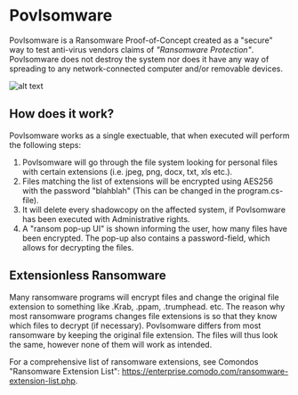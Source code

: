 # Povlsomware
Povlsomware is a Ransomware Proof-of-Concept created as a "secure" way to test anti-virus vendors claims of *"Ransomware Protection"*. Povlsomware does not destroy the system nor does it have any way of spreading to any network-connected computer and/or removable devices.

![alt text](https://raw.githubusercontent.com/povlteksttv/Povlsomware/master/img/first.png?raw=true)


## How does it work?
Povlsomware works as a single exectuable, that when executed will perform the following steps: 
1) Povlsomware will go through the file system looking for personal files with certain extensions (i.e. jpeg, png, docx, txt, xls etc.).
2) Files matching the list of extensions will be encrypted using AES256 with the password "blahblah" (This can be changed in the program.cs-file).
3) It will delete every shadowcopy on the affected system, if Povlsomware has been executed with Administrative rights. 
4) A "ransom pop-up UI" is shown informing the user, how many files have been encrypted. The pop-up also contains a password-field, which allows for decrypting the files.


## Extensionless Ransomware
Many ransomware programs will encrypt files and change the original file extension to something like .Krab, .ppam, .trumphead. etc. The reason why most ransomware programs changes file extensions is so that they know which files to decrypt (if necessary). Povlsomware differs from most ransomware by keeping the original file extension. The files will thus look the same, however none of them will work as intended. 

For a comprehensive list of ransomware extensions, see Comondos "Ransomware Extension List": https://enterprise.comodo.com/ransomware-extension-list.php. 
